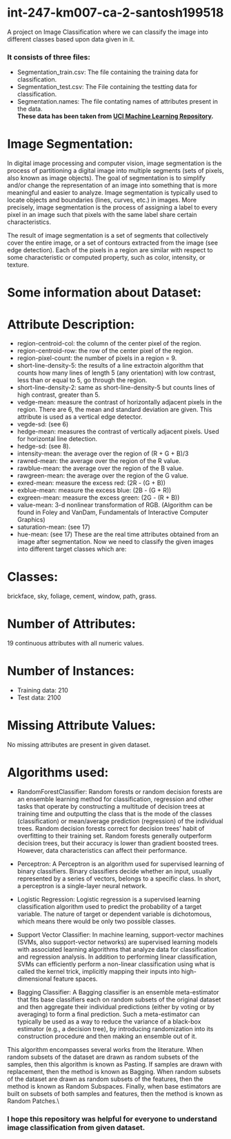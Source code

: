 # int-247-km007-ca-2-santosh199518
A project on Image Classification where we can classify the image into different classes based upon data given in it.

### It consists of three files:
- Segmentation_train.csv: The file containing the training data for classification.
- Segmentation_test.csv:  The File containing the testting data for classification.
- Segmentation.names:     The file contating names of attributes present in the data.\
**These data has been taken from [UCI Machine Learning Repository](https://archive.ics.uci.edu/ml/datasets/image+segmentation#:~:text=UCI%20Machine%20Learning%20Repository%3A%20Image%20Segmentation%20Data%20Set&text=Data%20Set%20Information%3A,a%20classification%20for%20every%20pixel.).**


# Image Segmentation:
In digital image processing and computer vision, image segmentation is the process of partitioning a digital image into multiple segments (sets of pixels, also known as image objects). The goal of segmentation is to simplify and/or change the representation of an image into something that is more meaningful and easier to analyze. Image segmentation is typically used to locate objects and boundaries (lines, curves, etc.) in images. More precisely, image segmentation is the process of assigning a label to every pixel in an image such that pixels with the same label share certain characteristics.

The result of image segmentation is a set of segments that collectively cover the entire image, or a set of contours extracted from the image (see edge detection). Each of the pixels in a region are similar with respect to some characteristic or computed property, such as color, intensity, or texture.

# Some information about Dataset:
# Attribute Description:
-  region-centroid-col:  the column of the center pixel of the region.
- region-centroid-row:  the row of the center pixel of the region.
- region-pixel-count:  the number of pixels in a region = 9.
- short-line-density-5:  the results of a line extractoin algorithm that counts how many lines of length 5 (any orientation) with low contrast, less than or equal to 5, go through the region.
- short-line-density-2:  same as short-line-density-5 but counts lines
         of high contrast, greater than 5.
- vedge-mean:  measure the contrast of horizontally adjacent pixels in the region.  There are 6, the mean and standard deviation are given.  This attribute is used as a vertical edge detector.
- vegde-sd:  (see 6)
- hedge-mean:  measures the contrast of vertically adjacent pixels. Used for horizontal line detection. 
- hedge-sd: (see 8).
- intensity-mean:  the average over the region of (R + G + B)/3
- rawred-mean: the average over the region of the R value.
- rawblue-mean: the average over the region of the B value.
- rawgreen-mean: the average over the region of the G value.
- exred-mean: measure the excess red:  (2R - (G + B))
- exblue-mean: measure the excess blue:  (2B - (G + R))
- exgreen-mean: measure the excess green:  (2G - (R + B))
- value-mean:  3-d nonlinear transformation of RGB. (Algorithm can be found in Foley and VanDam, Fundamentals of Interactive Computer Graphics)
- saturation-mean:  (see 17)
- hue-mean:  (see 17)
These are the real time attributes obtained from an image after segmentation. Now we need to classify the given images into different target classes which are:
# Classes:  
brickface, sky, foliage, cement, window, path, grass.
# Number of Attributes: 
19 continuous attributes with all numeric values.
# Number of Instances: 
- Training data: 210  
- Test data: 2100
# Missing Attribute Values:
No missing attributes are present in given dataset.

# Algorithms used:
- RandomForestClassifier:
Random forests or random decision forests are an ensemble learning method for classification, regression and other tasks that operate by constructing a multitude of decision trees at training time and outputting the class that is the mode of the classes (classification) or mean/average prediction (regression) of the individual trees. Random decision forests correct for decision trees' habit of overfitting to their training set. Random forests generally outperform decision trees, but their accuracy is lower than gradient boosted trees. However, data characteristics can affect their performance.
         
- Perceptron: 
A Perceptron is an algorithm used for supervised learning of binary classifiers. Binary classifiers decide whether an input, usually represented by a series of vectors, belongs to a specific class. In short, a perceptron is a single-layer neural network.
         
- Logistic Regression: 
Logistic regression is a supervised learning classification algorithm used to predict the probability of a target variable. The nature of target or dependent variable is dichotomous, which means there would be only two possible classes.
         
- Support Vector Classifier: 
In machine learning, support-vector machines (SVMs, also support-vector networks) are supervised learning models with associated learning algorithms that analyze data for classification and regression analysis. In addition to performing linear classification, SVMs can efficiently perform a non-linear classification using what is called the kernel trick, implicitly mapping their inputs into high-dimensional feature spaces.
- Bagging Classifier:
A Bagging classifier is an ensemble meta-estimator that fits base classifiers each on random subsets of the original dataset and then aggregate their individual predictions (either by voting or by averaging) to form a final prediction. Such a meta-estimator can typically be used as a way to reduce the variance of a black-box estimator (e.g., a decision tree), by introducing randomization into its construction procedure and then making an ensemble out of it.

This algorithm encompasses several works from the literature. When random subsets of the dataset are drawn as random subsets of the samples, then this algorithm is known as Pasting. If samples are drawn with replacement, then the method is known as Bagging. When random subsets of the dataset are drawn as random subsets of the features, then the method is known as Random Subspaces. Finally, when base estimators are built on subsets of both samples and features, then the method is known as Random Patches.\
         
### I hope this repository was helpful for everyone to understand image classification from given dataset.
